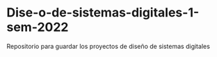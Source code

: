 # Dise-o-de-sistemas-digitales-1-sem-2022
Repositorio para guardar los proyectos de diseño de sistemas digitales
